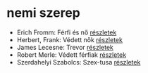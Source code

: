 # nemi szerep

- Erich Fromm: Férfi és nő [részletek](_details/%7Bopf.creator%7D.md#id_290)
- Herbert, Frank: Védett nők [részletek](_details/%7Bopf.creator%7D.md#id_702)
- James Lecesne: Trevor [részletek](_details/%7Bopf.creator%7D.md#id_1272)
- Robert Merle: Védett férfiak [részletek](_details/%7Bopf.creator%7D.md#id_340)
- Szerdahelyi Szabolcs: Szex-tusa [részletek](_details/%7Bopf.creator%7D.md#id_903)